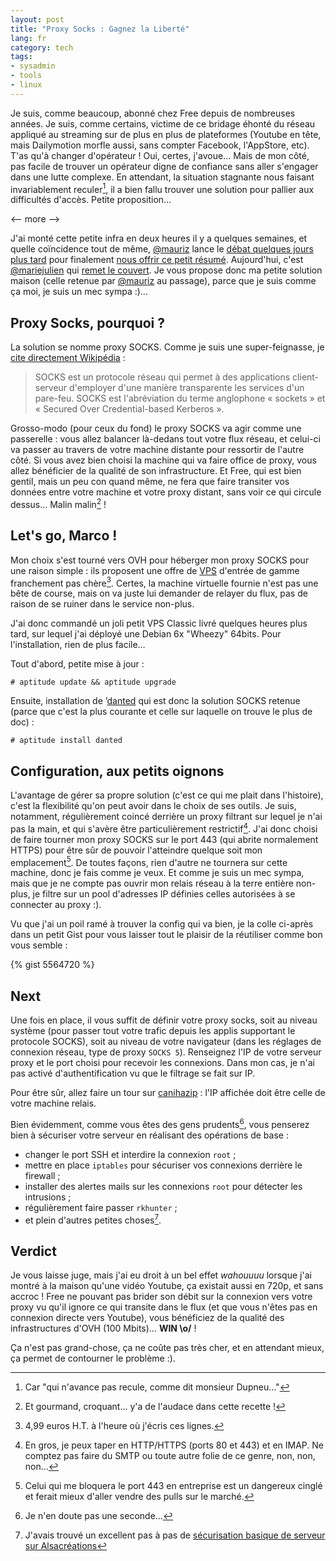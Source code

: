 ```yaml
---
layout: post
title: "Proxy Socks : Gagnez la Liberté"
lang: fr
category: tech
tags:
- sysadmin
- tools
- linux
---
```


Je suis, comme beaucoup, abonné chez Free depuis de nombreuses années. Je suis, comme certains, victime de ce bridage éhonté du réseau appliqué au streaming sur de plus en plus de plateformes (Youtube en tête, mais Dailymotion morfle aussi, sans compter Facebook, l'AppStore, etc). T'as qu'à changer d'opérateur ! Oui, certes, j'avoue… Mais de mon côté, pas facile de trouver un opérateur digne de confiance sans aller s'engager dans une lutte complexe. En attendant, la situation stagnante nous faisant invariablement reculer[^dupneu], il a bien fallu trouver une solution pour pallier aux difficultés d'accès. Petite proposition…

<-- more -->

J'ai monté cette petite infra en deux heures il y a quelques semaines, et quelle coïncidence tout de même, [@mauriz] lance le [débat quelques jours plus tard] pour finalement [nous offrir ce petit résumé]. Aujourd'hui, c'est [@mariejulien] qui [remet le couvert]. Je vous propose donc ma petite solution maison (celle retenue par [@mauriz] au passage), parce que je suis comme ça moi, je suis un mec sympa :)…

## Proxy Socks, pourquoi ?

La solution se nomme proxy SOCKS. Comme je suis une super-feignasse, je [cite directement Wikipédia] :

> SOCKS est un protocole réseau qui permet à des applications client-serveur d'employer d'une manière transparente les services d'un pare-feu. SOCKS est l'abréviation du terme anglophone « sockets » et « Secured Over Credential-based Kerberos ».

Grosso-modo (pour ceux du fond) le proxy SOCKS va agir comme une passerelle : vous allez balancer là-dedans tout votre flux réseau, et celui-ci va passer au travers de votre machine distante pour ressortir de l'autre côté. Si vous avez bien choisi la machine qui va faire office de proxy, vous allez bénéficier de la qualité de son infrastructure. Et Free, qui est bien gentil, mais un peu con quand même, ne fera que faire transiter vos données entre votre machine et votre proxy distant, sans voir ce qui circule dessus… Malin malin[^malin] !

## Let's go, Marco !

Mon choix s'est tourné vers OVH pour héberger mon proxy SOCKS pour une raison simple : ils proposent une offre de [VPS] d'entrée de gamme franchement pas chère[^cheap]. Certes, la machine virtuelle fournie n'est pas une bête de course, mais on va juste lui demander de relayer du flux, pas de raison de se ruiner dans le service non-plus.

J'ai donc commandé un joli petit VPS Classic livré quelques heures plus tard, sur lequel j'ai déployé une Debian 6x "Wheezy" 64bits. Pour l'installation, rien de plus facile…

Tout d'abord, petite mise à jour :

	# aptitude update && aptitude upgrade

Ensuite, installation de ’[danted] qui est donc la solution SOCKS retenue (parce que c'est la plus courante et celle sur laquelle on trouve le plus de doc) :

	# aptitude install danted

## Configuration, aux petits oignons

L'avantage de gérer sa propre solution (c'est ce qui me plait dans l'histoire), c'est la flexibilité qu'on peut avoir dans le choix de ses outils. Je suis, notamment, régulièrement coincé derrière un proxy filtrant sur lequel je n'ai pas la main, et qui s'avère être particulièrement restrictif[^security]. J'ai donc choisi de faire tourner mon proxy SOCKS sur le port 443 (qui abrite normalement HTTPS) pour être sûr de pouvoir l'atteindre quelque soit mon emplacement[^meriletfou]. De toutes façons, rien d'autre ne tournera sur cette machine, donc je fais comme je veux. Et comme je suis un mec sympa, mais que je ne compte pas ouvrir mon relais réseau à la terre entière non-plus, je filtre sur un pool d'adresses IP définies celles autorisées à se connecter au proxy :).

Vu que j'ai un poil ramé à trouver la config qui va bien, je la colle ci-après dans un petit Gist pour vous laisser tout le plaisir de la réutiliser comme bon vous semble :

{% gist 5564720 %}

## Next

Une fois en place, il vous suffit de définir votre proxy socks, soit au niveau système (pour passer tout votre trafic depuis les applis supportant le protocole SOCKS), soit au niveau de votre navigateur (dans les réglages de connexion réseau, type de proxy `SOCKS 5`). Renseignez l'IP de votre serveur proxy et le port choisi pour recevoir les connexions. Dans mon cas, je n'ai pas activé d'authentification vu que le filtrage se fait sur IP.

Pour être sûr, allez faire un tour sur [canihazip] : l'IP affichée doit être celle de votre machine relais.

Bien évidemment, comme vous êtes des gens prudents[^prudence], vous penserez bien à sécuriser votre serveur en réalisant des opérations de base :

- changer le port SSH et interdire la connexion `root` ;
- mettre en place `iptables` pour sécuriser vos connexions derrière le firewall ;
- installer des alertes mails sur les connexions `root` pour détecter les intrusions ;
- régulièrement faire passer `rkhunter` ;
- et plein d'autres petites choses[^guidesecu].

## Verdict

Je vous laisse juge, mais j'ai eu droit à un bel effet _wahouuuu_ lorsque j'ai montré à la maison qu'une vidéo Youtube, ça existait aussi en 720p, et sans accroc ! Free ne pouvant pas brider son débit sur la connexion vers votre proxy vu qu'il ignore ce qui transite dans le flux (et que vous n'êtes pas en connexion directe vers Youtube), vous bénéficiez de la qualité des infrastructures d'OVH (100 Mbits)… **WIN \o/** !

Ça n'est pas grand-chose, ça ne coûte pas très cher, et en attendant mieux, ça permet de contourner le problème :).


[^dupneu]: Car "qui n'avance pas recule, comme dit monsieur Dupneu…"
[^malin]: Et gourmand, croquant… y'a de l'audace dans cette recette !
[^cheap]: 4,99 euros H.T. à l'heure où j'écris ces lignes.
[^security]: En gros, je peux taper en HTTP/HTTPS (ports 80 et 443) et en IMAP. Ne comptez pas faire du SMTP ou toute autre folie de ce genre, non, non, non…
[^meriletfou]: Celui qui me bloquera le port 443 en entreprise est un dangereux cinglé et ferait mieux d'aller vendre des pulls sur le marché.
[^prudence]: Je n'en doute pas une seconde…
[^guidesecu]: J'avais trouvé un excellent pas à pas de [sécurisation basique de serveur sur Alsacréations]


[@mauriz]: http://svay.com/
[débat quelques jours plus tard]: https://twitter.com/mauriz/status/322440068205772801
[nous offrir ce petit résumé]:http://svay.com/blog/quelles-solutions-pour-regarder-des-videos-youtube-sur-une-connexion-free-fr/
[@mariejulien]: http://www.mariejulien.com/
[remet le couvert]: https://twitter.com/mariejulien/status/333518024734822400
[cite directement Wikipédia]: http://fr.wikipedia.org/wiki/SOCKS
[VPS]: http://www.ovh.com/fr/vps/
[canihazip]: http://canihazip.com/
[sécurisation basique de serveur sur Alsacréations]: http://www.alsacreations.com/tuto/lire/622-Securite-firewall-iptables.html
[danted]: http://www.inet.no/dante/
